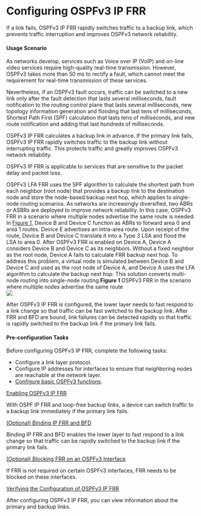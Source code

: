 Configuring OSPFv3 IP FRR
=========================

If a link fails, OSPFv3 IP FRR rapidly switches traffic to a backup link, which prevents traffic interruption and improves OSPFv3 network reliability.

#### Usage Scenario

As networks develop, services such as Voice over IP (VoIP) and on-line video services require high-quality real-time transmission. However, OSPFv3 takes more than 50 ms to rectify a fault, which cannot meet the requirement for real-time transmission of these services.

Nevertheless, if an OSPFv3 fault occurs, traffic can be switched to a new link only after the fault detection that lasts several milliseconds, fault notification to the routing control plane that lasts several milliseconds, new topology information generation and flooding that last tens of milliseconds, Shortest Path First (SPF) calculation that lasts tens of milliseconds, and new route notification and adding that last hundreds of milliseconds.

OSPFv3 IP FRR calculates a backup link in advance. If the primary link fails, OSPFv3 IP FRR rapidly switches traffic to the backup link without interrupting traffic. This protects traffic and greatly improves OSPFv3 network reliability.

OSPFv3 IP FRR is applicable to services that are sensitive to the packet delay and packet loss.

OSPFv3 LFA FRR uses the SPF algorithm to calculate the shortest path from each neighbor (root node) that provides a backup link to the destination node and store the node-based backup next hop, which applies to single-node routing scenarios. As networks are increasingly diversified, two ABRs or ASBRs are deployed to improve network reliability. In this case, OSPFv3 FRR in a scenario where multiple nodes advertise the same route is needed. In [Figure 1](#EN-US_TASK_0172365755__fig_dc_vrp_ospfv3_cfg_203102), Device B and Device C function as ABRs to forward area 0 and area 1 routes. Device E advertises an intra-area route. Upon receipt of the route, Device B and Device C translate it into a Type 3 LSA and flood the LSA to area 0. After OSPFv3 FRR is enabled on Device A, Device A considers Device B and Device C as its neighbors. Without a fixed neighbor as the root node, Device A fails to calculate FRR backup next hop. To address this problem, a virtual node is simulated between Device B and Device C and used as the root node of Device A, and Device A uses the LFA algorithm to calculate the backup next hop. This solution converts multi-node routing into single-node routing.**Figure 1** OSPFv3 FRR in the scenario where multiple nodes advertise the same route  
![](images/fig_dc_vrp_ospfv3_cfg_203102.png)

After OSPFv3 IP FRR is configured, the lower layer needs to fast respond to a link change so that traffic can be fast switched to the backup link. After FRR and BFD are bound, link failures can be detected rapidly so that traffic is rapidly switched to the backup link if the primary link fails.


#### Pre-configuration Tasks

Before configuring OSPFv3 IP FRR, complete the following tasks:

* Configure a link layer protocol.
* Configure IP addresses for interfaces to ensure that neighboring nodes are reachable at the network layer.
* [Configure basic OSPFv3 functions](dc_vrp_ospfv3_cfg_2003.html).


[Enabling OSPFv3 IP FRR](../../../../software/nev8r10_vrpv8r16/user/vrp/dc_vrp_ospfv3_cfg_2032.html)

With OSPF IP FRR and loop-free backup links, a device can switch traffic to a backup link immediately if the primary link fails.

[(Optional) Binding IP FRR and BFD](../../../../software/nev8r10_vrpv8r16/user/vrp/dc_vrp_ospfv3_cfg_2033.html)

Binding IP FRR and BFD enables the lower layer to fast respond to a link change so that traffic can be rapidly switched to the backup link if the primary link fails.

[(Optional) Blocking FRR on an OSPFv3 Interface](../../../../software/nev8r10_vrpv8r16/user/vrp/dc_vrp_ospfv3_cfg_2034.html)

If FRR is not required on certain OSPFv3 interfaces, FRR needs to be blocked on these interfaces.

[Verifying the Configuration of OSPFv3 IP FRR](../../../../software/nev8r10_vrpv8r16/user/vrp/dc_vrp_ospfv3_cfg_2035.html)

After configuring OSPFv3 IP FRR, you can view information about the primary and backup links.